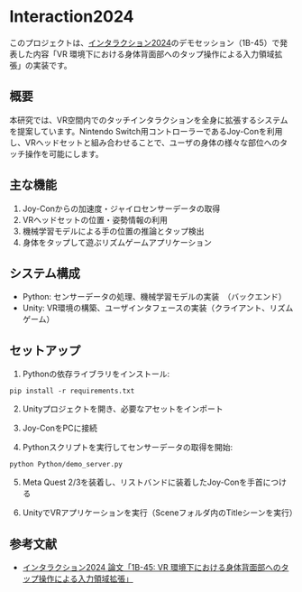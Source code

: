 # Interaction2024

このプロジェクトは、[インタラクション2024](https://www.interaction-ipsj.org/)のデモセッション（1B-45）で発表した内容「VR 環境下における身体背面部へのタップ操作による入力領域拡張」の実装です。

## 概要

本研究では、VR空間内でのタッチインタラクションを全身に拡張するシステムを提案しています。Nintendo Switch用コントローラーであるJoy-Conを利用し、VRヘッドセットと組み合わせることで、ユーザの身体の様々な部位へのタッチ操作を可能にします。

## 主な機能

1. Joy-Conからの加速度・ジャイロセンサーデータの取得
2. VRヘッドセットの位置・姿勢情報の利用
3. 機械学習モデルによる手の位置の推論とタップ検出
4. 身体をタップして遊ぶリズムゲームアプリケーション

## システム構成

- Python: センサーデータの処理、機械学習モデルの実装　（バックエンド）
- Unity: VR環境の構築、ユーザインタフェースの実装（クライアント、リズムゲーム）　

## セットアップ

1. Pythonの依存ライブラリをインストール:
```
pip install -r requirements.txt
```

2. Unityプロジェクトを開き、必要なアセットをインポート

3. Joy-ConをPCに接続

4. Pythonスクリプトを実行してセンサーデータの取得を開始:
```
python Python/demo_server.py
```

5. Meta Quest 2/3を装着し、リストバンドに装着したJoy-Conを手首につける

6. UnityでVRアプリケーションを実行（Sceneフォルダ内のTitleシーンを実行）

## 参考文献

- [インタラクション2024 論文「1B-45: VR 環境下における身体背面部へのタップ操作による入力領域拡張」](https://www.interaction-ipsj.org/proceedings/2024/data/pdf/1B-45.pdf)
